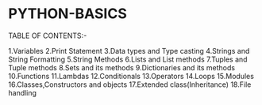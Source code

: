 # PYTHON-BASICS
TABLE OF CONTENTS:-

1.Variables 
2.Print Statement
3.Data types and Type casting
4.Strings and String Formatting
5.String Methods
6.Lists and List methods
7.Tuples and Tuple methods
8.Sets and its methods
9.Dictionaries and its methods
10.Functions
11.Lambdas
12.Conditionals
13.Operators
14.Loops
15.Modules
16.Classes,Constructors and objects
17.Extended class(Inheritance)
18.File handling


















